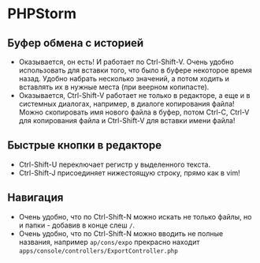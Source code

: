 # PHPStorm

## Буфер обмена с историей

 * Оказывается, он есть! И работает по Ctrl-Shift-V. Очень удобно использовать для вставки того, что было в буфере
   некоторое время назад. Удобно набрать несколько значений, а потом ходить и вставлять их в нужные места (при 
   веерном копипасте).
 * Оказывается, Ctrl-Shift-V работает не только в редакторе, а еще и в системных диалогах, например, в диалоге копирования
   файла! Можно скопировать имя нового файла в буфер, потом Ctrl-C, Ctrl-V для копирования файла и Ctrl-Shift-V для
   вставки имени файла!
   
## Быстрые кнопки в редакторе

 * Ctrl-Shift-U переключает регистр у выделенного текста.
 * Ctrl-Shift-J присоединяет нижестоящую строку, прямо как в vim!

## Навигация

 * Очень удобно, что по Ctrl-Shift-N можно искать не только файлы, но и папки - добавив в конце слеш `/`.
 * Очень удобно, что по Ctrl-Shift-N можно вводить не полные названия, например `ap/cons/expo` прекрасно находит
   `apps/console/controllers/ExportController.php`
   

